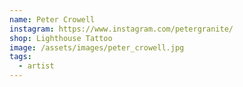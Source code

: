 ```yaml
---
name: Peter Crowell
instagram: https://www.instagram.com/petergranite/
shop: Lighthouse Tattoo
image: /assets/images/peter_crowell.jpg
tags:
  - artist
---
```

